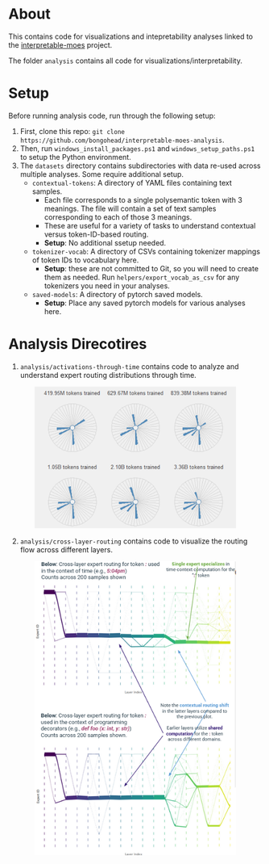 # About
This contains code for visualizations and intepretability analyses linked to the [interpretable-moes](https://github.com/bongohead/interpretable-moes) project.

The folder `analysis` contains all code for visualizations/interpretability.

# Setup
Before running analysis code, run through the following setup:

1. First, clone this repo: `git clone https://github.com/bongohead/interpretable-moes-analysis`.
2. Then, run `windows_install_packages.ps1` and `windows_setup_paths.ps1` to setup the Python environment.
3. The `datasets` directory contains subdirectories with data re-used across multiple analyses. Some require additional setup.
    - `contextual-tokens`: A directory of YAML files containing text samples.
        - Each file corresponds to a single polysemantic token with 3 meanings. The file will contain a set of text samples corresponding to each of those 3 meanings. 
        - These are useful for a variety of tasks to understand contextual versus token-ID-based routing.
        - **Setup**: No additional ssetup needed.
    - `tokenizer-vocab`: A directory of CSVs containing tokenizer mappings of token IDs to vocabulary here.
        - **Setup**: these are not committed to Git, so you will need to create them as needed. Run `helpers/export_vocab_as_csv` for any tokenizers you need in your analyses.
    - `saved-models`: A directory of pytorch saved models.
        - **Setup**: Place any saved pytorch models for various analyses here.


# Analysis Direcotires
1. `analysis/activations-through-time` contains code to analyze and understand expert routing distributions through time.
<p align="center"><img src="images/expert-distribution-over-time.png" width="400px"></p>

2. `analysis/cross-layer-routing` contains code to visualize the routing flow across different layers.
<p align="center"><img src="images/cross-layer-routing.png" width="400px"></p>